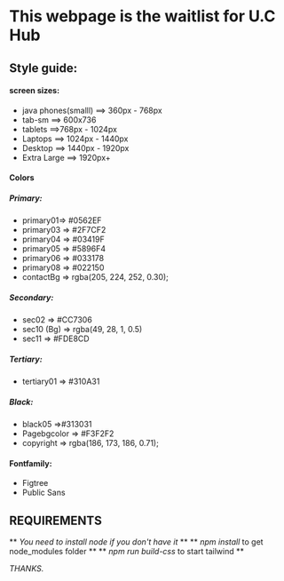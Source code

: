 # This webpage is the waitlist for U.C Hub

## Style guide:

#### screen sizes: 
- java phones(smalll) ==> 360px - 768px
- tab-sm  ==> 600x736
- tablets ==>768px - 1024px
- Laptops ==> 1024px - 1440px
- Desktop ==> 1440px - 1920px
- Extra Large ==> 1920px+

#### Colors
##### Primary:
- primary01=> #0562EF
- primary03 => #2F7CF2
- primary04 => #03419F
- primary05 => #5896F4
- primary06 => #033178
- primary08 => #022150
- contactBg => rgba(205, 224, 252, 0.30);

##### Secondary:
- sec02 => #CC7306
- sec10 (Bg) => rgba(49, 28, 1, 0.5)
- sec11 => #FDE8CD

##### Tertiary:
- tertiary01 => #310A31

##### Black:
- black05 =>#313031
- Pagebgcolor => #F3F2F2
- copyright => rgba(186, 173, 186, 0.71);


#### Fontfamily:
- Figtree
- Public Sans


## REQUIREMENTS
** *You need to install node if you don't have it* **
** *npm install* to get node_modules folder **
** *npm run build-css* to start tailwind **


*THANKS.*